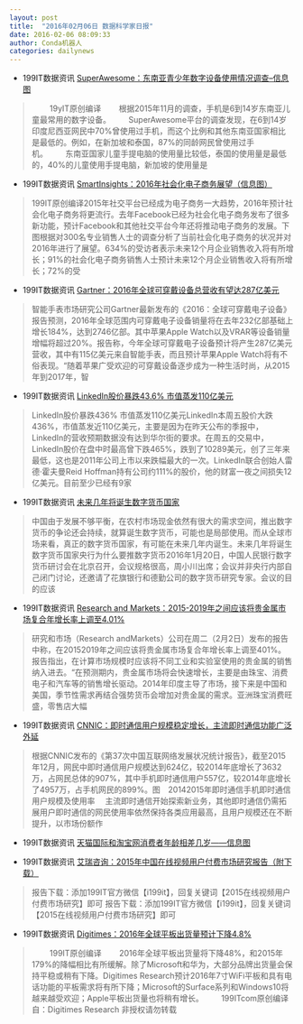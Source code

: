 ```yaml
---
layout: post
title:  "2016年02月06日 数据科学家日报"
date: 2016-02-06 08:09:33
author: Conda机器人
categories: dailynews
---
```

 * 199IT数据资讯 [SuperAwesome：东南亚青少年数字设备使用情况调查–信息图](http://www.199it.com/archives/437332.html)

>         19yIT原创编译        根据2015年11月的调查，手机是6到14岁东南亚儿童最常用的数字设备。        SuperAwesome平台的调查发现，在6到14岁印度尼西亚网民中70%曾使用过手机，而这个比例和其他东南亚国家相比是最低的。例如，在新加坡和泰国，87%的同龄网民曾使用过手机。        东南亚国家儿童手提电脑的使用量比较低，泰国的使用量是最低的，40%的儿童使用手提电脑，新加坡的使用量是

 * 199IT数据资讯 [SmartInsights：2016年社会化电子商务展望（信息图）](http://www.199it.com/archives/437188.html)

> 199IT原创编译2015年社交平台已经成为电子商务一大趋势，2016年预计社会化电子商务将更流行。去年Facebook已经为社会化电子商务发布了很多新功能，预计Facebook和其他社交平台今年还将推动电子商务的发展。下图根据对300名专业销售人士的调查分析了当前社会化电子商务的状况并对2016年进行了展望。634%的受访者表示未来12个月企业销售收入将有所增长；91%的社会化电子商务销售人士预计未来12个月企业销售收入将有所增长；72%的受

 * 199IT数据资讯 [Gartner：2016年全球可穿戴设备总营收有望达287亿美元](http://www.199it.com/archives/437714.html)

> 智能手表市场研究公司Gartner最新发布的《2016：全球可穿戴电子设备》报告预测，2016年全球范围内可穿戴电子设备销量将在去年232亿部基础上增长184%，达到2746亿部。其中苹果Apple Watch以及VRAR等设备销量增幅将超过20%。报告称，今年全球可穿戴电子设备预计将产生287亿美元营收，其中有115亿美元来自智能手表，而且预计苹果Apple Watch将有不俗表现。“随着苹果广受欢迎的可穿戴设备逐步成为一种生活时尚，从2015年到2017年，智

 * 199IT数据资讯 [LinkedIn股价暴跌43.6% 市值蒸发110亿美元](http://www.199it.com/archives/437711.html)

> LinkedIn股价暴跌436% 市值蒸发110亿美元LinkedIn本周五股价大跌436%，市值蒸发近110亿美元，主要是因为在昨天公布的季报中，LinkedIn的营收预期数据没有达到华尔街的要求。在周五的交易中，LinkedIn股价在盘中时最高曾下跌465%，跌到了10289美元，创了三年来最低，这也是2011年公司上市以来跌幅最大的一次。LinkedIn联合创始人雷德·霍夫曼Reid Hoffman持有公司约111%的股价，他的财富一夜之间损失12亿美元。目前至少已经有9家

 * 199IT数据资讯 [未来几年将诞生数字货币国家](http://www.199it.com/archives/437708.html)

> 中国由于发展不够平衡，在农村市场现金依然有很大的需求空间，推出数字货币的争论还会持续，就算诞生数字货币，可能也是局部使用。而从全球市场来看，真正的数字货币国家，有可能在未来几年内诞生。未来几年将诞生数字货币国家央行为什么要推数字货币2016年1月20日，中国人民银行数字货币研讨会在北京召开，会议规格很高，周小川出席；会议并非央行内部自己闭门讨论，还邀请了花旗银行和德勤公司的数字货币研究专家。会议的目的应该

 * 199IT数据资讯 [Research and Markets：2015-2019年之间应该将贵金属市场复合年增长率上调至4.01%](http://www.199it.com/archives/437705.html)

> 研究和市场（Research andMarkets）公司在周二（2月2日）发布的报告中称，在20152019年之间应该将贵金属市场复合年增长率上调至401%。报告指出，在计算市场规模时应该将不同工业和实验室使用的贵金属的销售纳入进去。“在预测期内，贵金属市场将会快速增长，主要是由珠宝、消费电子和汽车等的销售增长驱动。2014年印度主导了市场，接下来是中国和美国，季节性需求再结合强势货币会增加对贵金属的需求。亚洲珠宝消费旺盛，零售店大幅

 * 199IT数据资讯 [CNNIC：即时通信用户规模稳定增长，主流即时通信功能广泛外延](http://www.199it.com/archives/432999.html)

> 根据CNNIC发布的《第37次中国互联网络发展状况统计报告》，截至2015年12月，网民中即时通信用户规模达到624亿，较2014年底增长了3632万，占网民总体的907%，其中手机即时通信用户557亿，较2014年底增长了4957万，占手机网民的899%。图　20142015年即时通信手机即时通信用户规模及使用率　 主流即时通信开始探索新业务，其他即时通信仍需拓展用户即时通信的网民使用率依然保持各类应用最高，且用户规模还在不断提升，以市场份额作

 * 199IT数据资讯 [天猫国际和淘宝网消费者年龄相差几岁——信息图](http://www.199it.com/archives/437343.html)

>     

 * 199IT数据资讯 [艾瑞咨询：2015年中国在线视频用户付费市场研究报告（附下载）](http://www.199it.com/archives/437531.html)

> 报告下载：添加199IT官方微信【i199it】，回复关键词【2015在线视频用户付费市场研究】即可                                               报告下载：添加199IT官方微信【i199it】，回复关键词【2015在线视频用户付费市场研究】即可    

 * 199IT数据资讯 [Digitimes：2016年全球平板出货量预计下降4.8%](http://www.199it.com/archives/437479.html)

>         199IT原创编译        2016年全球平板出货量将下降48%，和2015年179%的降幅相比有所缓解。除了Microsoft和华为，大部分品牌出货量会保持平稳或稍有下降。Digitimes Research预计2016年7寸WiFi平板和具有电话功能的平板需求将有所下降；Microsoft的Surface系列和Windows10将越来越受欢迎；Apple平板出货量也将稍有增长。        199ITcom原创编译自：Digitimes Research 非授权请勿转载    

